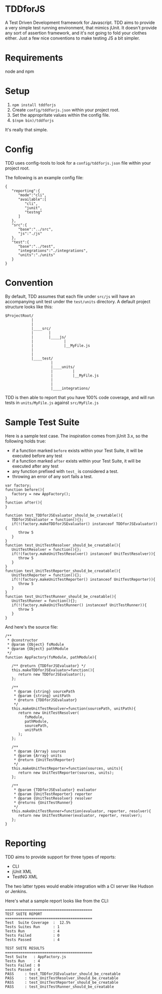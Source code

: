 TDDforJS
========

A Test Driven Development framework for Javascript.  TDD aims to provide a very
simple test running environment, that mimics jUnit.  It doesn't provide any sort
of assertion framework, and it's not going to fold your clothes either.  Just a
few nice conventions to make testing JS a bit simpler.

Requirements
========
node and npm

Setup
========
1. `npm install tddforjs`
2. Create `config/tddforjs.json` within your project root.
3. Set the appropritate values within the config file.
4. `$(npm bin)/tddforjs`

It's really that simple.

Config
========
TDD uses config-tools to look for a `config/tddforjs.json` file within your project root.

The following is an example config file:
`````
{
   "reporting":{
      "mode":"cli",
      "available":[
         "cli",
         "junit",
         "testng"
      ]
   },
   "src":{
      "base":"../src",
      "js":"./js"
   },
   "test":{
      "base":"../test",
      "integrations":"./integrations",
      "units":"./units"
   }
}
`````
Convention
=========
By default, TDD assumes that each file under `src/js` will have an accompanying
unit test under the `test/units` directory.
A default project structure looks like this:
``````
$ProjectRoot/
            |
            |
            |____src/
            |       |
            |       |____js/
            |              |
            |              |__MyFile.js
            |
            |
            |____test/
                     |
                     |____units/
                     |         |
                     |         |__MyFile.js
                     |
                     |
                     |____integrations/
```````
TDD is then able to report that you have 100% code coverage, and will run tests in `units/MyFile.js` against `src/MyFile.js`

Sample Test Suite
========
Here is a sample test case.  The inspiration comes from jUnit 3.x, so the following holds true:
* if a function marked `before` exists within your Test Suite, it will be executed before any test
* if a function marked `after` exists within your Test Suite, it will be executed after any test
* any function prefixed with `test_` is considered a test.
* throwing an error of any sort fails a test.

``````
var factory;
function before(){
   factory = new AppFactory();
}
function after(){
}

function test_TDDforJSEvaluator_should_be_creatable(){
   TDDforJSEvaluator = function(){};
   if(!(factory.makeTDDforJSEvaluator() instanceof TDDforJSEvaluator)){
      throw 5
   }
}
function test_UnitTestResolver_should_be_creatable(){
   UnitTestResolver = function(){};
   if(!(factory.makeUnitTestResolver() instanceof UnitTestResolver)){
      throw 5
   }
}
function test_UnitTestReporter_should_be_creatable(){
   UnitTestReporter = function(){};
   if(!(factory.makeUnitTestReporter() instanceof UnitTestReporter)){
      throw 5
   }
}
function test_UnitTestRunner_should_be_creatable(){
   UnitTestRunner = function(){};
   if(!(factory.makeUnitTestRunner() instanceof UnitTestRunner)){
      throw 5
   }
}
``````
And here's the source file:
``````
/**
 * @constructor
 * @param {Object} fsModule
 * @param {Object} pathModule
 */
function AppFactory(fsModule, pathModule){

   /** @return {TDDforJSEvaluator} */
   this.makeTDDforJSEvaluator=function(){
      return new TDDforJSEvaluator();
   };

   /**
    * @param {string} sourcePath
    * @param {string} unitPath
    * @return {TDDforJSEvaluator}
    */
   this.makeUnitTestResolver=function(sourcePath, unitPath){
      return new UnitTestResolver(
         fsModule,
         pathModule,
         sourcePath,
         unitPath
      );
   };

   /**
    * @param {Array} sources
    * @param {Array} units
    * @return {UnitTestReporter}
    */
   this.makeUnitTestReporter=function(sources, units){
      return new UnitTestReporter(sources, units);
   };

   /**
    * @param {TDDforJSEvaluator} evaluator
    * @param {UnitTestReporter} reporter
    * @param {UnitTestResolver} resolver
    * @returns {UnitTestRunner}
    */
   this.makeUnitTestRunner=function(evaluator, reporter, resolver){
      return new UnitTestRunner(evaluator, reporter, resolver);
   };
}
``````
Reporting
========
TDD aims to provide support for three types of reports:

* CLI
* jUnit XML
* TestNG XML

The two latter types would enable integration with a CI server like Hudson or Jenkins.

Here's what a sample report looks like from the CLI:
``````
========================================
TEST SUITE REPORT
========================================
Test  Suite Coverage  :  12.5%
Tests Suites Run      : 1
Tests Run             : 4
Tests Failed          : 0
Tests Passed          : 4

TEST SUITE RESULTS
========================================
Test Suite   : AppFactory.js
Tests Run    : 4
Tests Failed : 0
Tests Passed : 4
PASS     : test_TDDforJSEvaluator_should_be_creatable
PASS     : test_UnitTestResolver_should_be_creatable
PASS     : test_UnitTestReporter_should_be_creatable
PASS     : test_UnitTestRunner_should_be_creatable
``````
